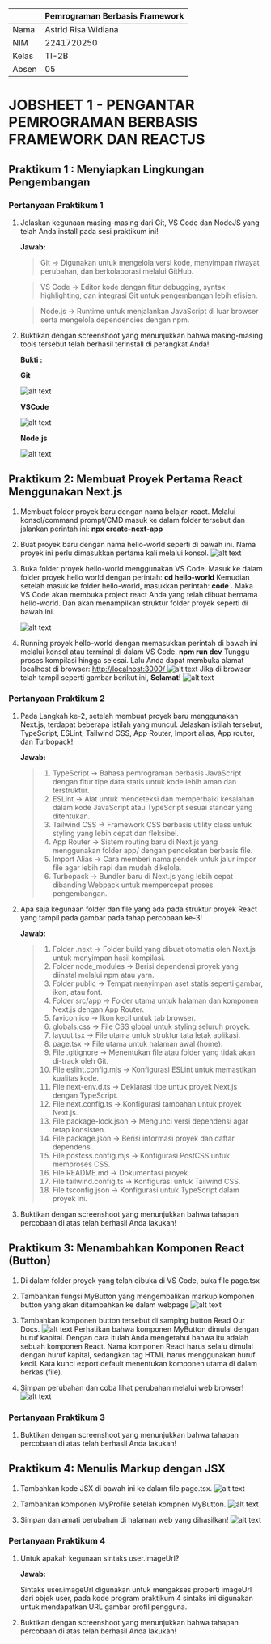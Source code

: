 |        |   Pemrograman Berbasis Framework   |
|--------|------------------------------------|
|Nama    | Astrid Risa Widiana                |
|NIM     | 2241720250                         |
|Kelas   | TI-2B                              |
|Absen   | 05                                 |

# **JOBSHEET 1 - PENGANTAR PEMROGRAMAN BERBASIS FRAMEWORK DAN REACTJS**
## **Praktikum 1 : Menyiapkan Lingkungan Pengembangan**
### **Pertanyaan Praktikum 1** 

1. Jelaskan kegunaan masing-masing dari Git, VS Code dan NodeJS yang telah Anda install pada sesi praktikum ini! 

    **Jawab:**

    > Git → Digunakan untuk mengelola versi kode, menyimpan riwayat perubahan, dan berkolaborasi melalui GitHub.

    > VS Code → Editor kode dengan fitur debugging, syntax highlighting, dan integrasi Git untuk pengembangan lebih efisien.
    
    > Node.js → Runtime untuk menjalankan JavaScript di luar browser serta mengelola dependencies dengan npm.

2. Buktikan dengan screenshoot yang menunjukkan bahwa masing-masing tools tersebut telah berhasil terinstall di perangkat Anda!

    **Bukti :**

    **Git**

    ![alt text](<img/Bukti Git.png>)

    **VSCode**

    ![alt text](<img/Bukti VsCode.png>)

    **Node.js**

    ![alt text](<img/Bukti Node.js.png>)


## **Praktikum 2: Membuat Proyek Pertama React Menggunakan Next.js**
1. Membuat folder proyek baru dengan nama belajar-react. Melalui konsol/command prompt/CMD masuk ke dalam folder tersebut dan jalankan perintah ini: **npx create-next-app** 

2. Buat proyek baru dengan nama hello-world seperti di bawah ini. Nama proyek ini perlu dimasukkan pertama kali melalui konsol.
![alt text](img/P2L2.png)

3. Buka folder proyek hello-world menggunakan VS Code. Masuk ke dalam folder proyek hello world dengan perintah: **cd hello-world** 
Kemudian setelah masuk ke folder hello-world, masukkan perintah: **code .** Maka VS Code akan membuka project react Anda yang telah dibuat bernama hello-world. Dan akan menampilkan struktur folder proyek seperti di bawah ini.

    ![alt text](img/P2L3.png)

4. Running proyek hello-world dengan memasukkan perintah di bawah ini melalui konsol atau terminal di dalam VS Code. 
**npm run dev** 
Tunggu proses kompilasi hingga selesai. Lalu Anda dapat membuka alamat localhost di browser: [http://localhost:3000/ ](https://)
![alt text](img/P2L4.png)
Jika di browser telah tampil seperti gambar berikut ini, **Selamat!**
![alt text](img/P2L4(2).png)


### **Pertanyaan Praktikum 2** 
1. Pada Langkah ke-2, setelah membuat proyek baru menggunakan Next.js, terdapat beberapa istilah yang muncul. Jelaskan istilah tersebut, TypeScript, ESLint, Tailwind CSS, App Router, Import alias, App router, dan Turbopack!

    **Jawab:**
    > 1. TypeScript → Bahasa pemrograman berbasis JavaScript dengan fitur tipe data statis untuk kode lebih aman dan terstruktur.
    > 2. ESLint → Alat untuk mendeteksi dan memperbaiki kesalahan dalam kode JavaScript atau TypeScript sesuai standar yang ditentukan.
    > 3. Tailwind CSS → Framework CSS berbasis utility class untuk styling yang lebih cepat dan fleksibel.
    > 4. App Router → Sistem routing baru di Next.js yang menggunakan folder app/ dengan pendekatan berbasis file.
    > 5. Import Alias → Cara memberi nama pendek untuk jalur impor file agar lebih rapi dan mudah dikelola.
    > 6. Turbopack → Bundler baru di Next.js yang lebih cepat dibanding Webpack untuk mempercepat proses pengembangan.

2. Apa saja kegunaan folder dan file yang ada pada struktur proyek React yang tampil pada gambar pada tahap percobaan ke-3!

    **Jawab:**
    > 1. Folder .next → Folder build yang dibuat otomatis oleh Next.js untuk menyimpan hasil kompilasi.
    > 2. Folder node_modules → Berisi dependensi proyek yang diinstal melalui npm atau yarn.
    > 3. Folder public → Tempat menyimpan aset statis seperti gambar, ikon, atau font.
    > 4. Folder src/app → Folder utama untuk halaman dan komponen Next.js dengan App Router.
    > 5. favicon.ico → Ikon kecil untuk tab browser.
    > 6. globals.css → File CSS global untuk styling seluruh proyek.
    > 7. layout.tsx → File utama untuk struktur tata letak aplikasi.
    > 8. page.tsx → File utama untuk halaman awal (home).
    > 9. File .gitignore → Menentukan file atau folder yang tidak akan di-track oleh Git.
    > 10. File eslint.config.mjs → Konfigurasi ESLint untuk memastikan kualitas kode.
    > 11. File next-env.d.ts → Deklarasi tipe untuk proyek Next.js dengan TypeScript.
    > 12. File next.config.ts → Konfigurasi tambahan untuk proyek Next.js.
    > 13. File package-lock.json → Mengunci versi dependensi agar tetap konsisten.
    > 14. File package.json → Berisi informasi proyek dan daftar dependensi.
    > 15. File postcss.config.mjs → Konfigurasi PostCSS untuk memproses CSS.
    > 16. File README.md → Dokumentasi proyek.
    > 17. File tailwind.config.ts → Konfigurasi untuk Tailwind CSS.
    > 18. File tsconfig.json → Konfigurasi untuk TypeScript dalam proyek ini.

    
3. Buktikan dengan screenshoot yang menunjukkan bahwa tahapan percobaan di atas telah berhasil Anda lakukan!



## **Praktikum 3: Menambahkan Komponen React (Button)** 
1. Di dalam folder proyek yang telah dibuka di VS Code, buka file page.tsx 

2. Tambahkan fungsi MyButton yang mengembalikan markup komponen button yang akan ditambahkan ke dalam webpage
![alt text](img/P3L2.png) 

3. Tambahkan komponen button tersebut di samping button Read Our Docs.
![alt text](img/P3L3.png)
Perhatikan bahwa komponen MyButton dimulai dengan huruf kapital. Dengan cara itulah 
Anda mengetahui bahwa itu adalah sebuah komponen React. Nama komponen React harus 
selalu dimulai dengan huruf kapital, sedangkan tag HTML harus menggunakan huruf kecil. 
Kata kunci export default menentukan komponen utama di dalam berkas (file).  

4. Simpan perubahan dan coba lihat perubahan melalui web browser!
![alt text](img/P3L4.png)

### **Pertanyaan Praktikum 3** 
1. Buktikan dengan screenshoot yang menunjukkan bahwa tahapan percobaan di atas telah berhasil Anda lakukan! 


## **Praktikum 4: Menulis Markup dengan JSX** 
1. Tambahkan kode JSX di bawah ini ke dalam file page.tsx.
![alt text](img/P4L1.png)

2. Tambahkan komponen MyProfile setelah kompnen MyButton.
![alt text](img/P4L2.png)

3. Simpan dan amati perubahan di halaman web yang dihasilkan!
![alt text](img/P4L3.png)

### **Pertanyaan Praktikum 4** 
1. Untuk apakah kegunaan sintaks user.imageUrl?

    **Jawab:**
    
    Sintaks user.imageUrl digunakan untuk mengakses properti imageUrl dari objek user, pada kode program praktikum 4 sintaks ini digunakan untuk mendapatkan URL gambar profil pengguna.

2. Buktikan dengan screenshoot yang menunjukkan bahwa tahapan percobaan di atas telah berhasil Anda lakukan! 